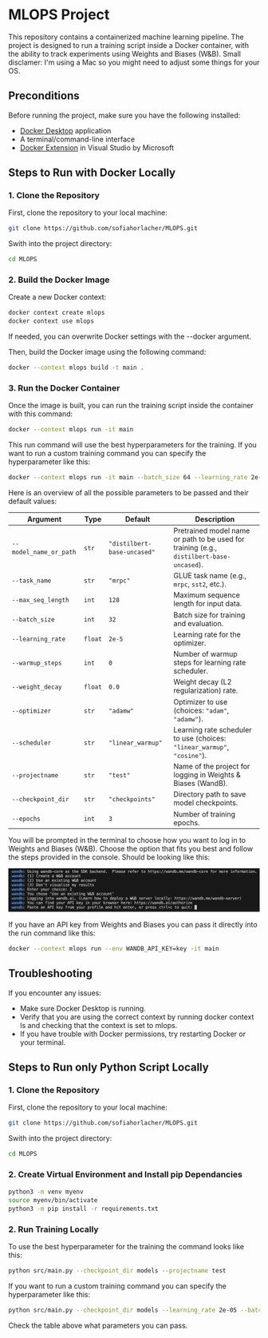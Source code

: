 # MLOPS Project

This repository contains a containerized machine learning pipeline. The project is designed to run a training script inside a Docker container, with the ability to track experiments using Weights and Biases (W&B).
Small disclamer: I'm using a Mac so you might need to adjust some things for your OS.

## Preconditions

Before running the project, make sure you have the following installed:

- [Docker Desktop](https://www.docker.com/products/docker-desktop) application
- A terminal/command-line interface
- [Docker Extension](https://marketplace.visualstudio.com/items?itemName=ms-azuretools.vscode-docker) in Visual Studio by Microsoft

## Steps to Run with Docker Locally

### 1. Clone the Repository

First, clone the repository to your local machine:

```bash
git clone https://github.com/sofiahorlacher/MLOPS.git
```

Swith into the project directory:
```bash
cd MLOPS
```

### 2. Build the Docker Image
Create a new Docker context:
```bash
docker context create mlops
docker context use mlops
```
If needed, you can overwrite Docker settings with the --docker argument. 

Then, build the Docker image using the following command:
```bash
docker --context mlops build -t main .
```

### 3. Run the Docker Container
Once the image is built, you can run the training script inside the container with this command:
```bash
docker --context mlops run -it main
```
This run command will use the best hyperparameters for the training. If you want to  run a custom training command you can specify the hyperparameter like this:

```bash
docker --context mlops run -it main --batch_size 64 --learning_rate 2e-04
```

Here is an overview of all the possible parameters to be passed and their default values:

| Argument           | Type    | Default                  | Description                                                                                     |
|--------------------|---------|--------------------------|-------------------------------------------------------------------------------------------------|
| `--model_name_or_path` | `str`   | `"distilbert-base-uncased"` | Pretrained model name or path to be used for training (e.g., `distilbert-base-uncased`).       |
| `--task_name`      | `str`   | `"mrpc"`                 | GLUE task name (e.g., `mrpc`, `sst2`, etc.).                                                   |
| `--max_seq_length` | `int`   | `128`                    | Maximum sequence length for input data.                                                         |
| `--batch_size`     | `int`   | `32`                     | Batch size for training and evaluation.                                                         |
| `--learning_rate`  | `float` | `2e-5`                   | Learning rate for the optimizer.                                                                |
| `--warmup_steps`   | `int`   | `0`                      | Number of warmup steps for learning rate scheduler.                                             |
| `--weight_decay`   | `float` | `0.0`                    | Weight decay (L2 regularization) rate.                                                          |
| `--optimizer`      | `str`   | `"adamw"`                | Optimizer to use (choices: `"adam"`, `"adamw"`).                                                |
| `--scheduler`      | `str`   | `"linear_warmup"`        | Learning rate scheduler to use (choices: `"linear_warmup"`, `"cosine"`).                        |
| `--projectname`    | `str`   | `"test"`                 | Name of the project for logging in Weights & Biases (WandB).                                    |
| `--checkpoint_dir` | `str`   | `"checkpoints"`          | Directory path to save model checkpoints.                                                       |
| `--epochs`         | `int`   | `3`                      | Number of training epochs.                                                                      |




You will be prompted in the terminal to choose how you want to log in to Weights and Biases (W&B). Choose the option that fits you best and follow the steps provided in the console. Should be looking like this:

![Weights & Biases login](images/wandb.png)

If you have an API key from Weights and Biases you can pass it directly into the run command like this:
```bash
docker --context mlops run --env WANDB_API_KEY=key -it main
```

## Troubleshooting
If you encounter any issues:
- Make sure Docker Desktop is running.
- Verify that you are using the correct context by running docker context ls and checking that the context is set to mlops.
- If you have trouble with Docker permissions, try restarting Docker or your terminal.


## Steps to Run only Python Script Locally

### 1. Clone the Repository

First, clone the repository to your local machine:

```bash
git clone https://github.com/sofiahorlacher/MLOPS.git
```

Swith into the project directory:
```bash
cd MLOPS
```

### 2. Create Virtual Environment and Install pip Dependancies

```bash
python3 -m venv myenv
source myenv/bin/activate
python3 -m pip install -r requirements.txt
```

### 2. Run Training Locally

To use the best hyperparameter for the training the command looks like this:

```bash
python src/main.py --checkpoint_dir models --projectname test 
```
If you want to run a custom training command you can specify the hyperparameter like this:

```bash
python src/main.py --checkpoint_dir models --learning_rate 2e-05 --batch_size 32 --optimizer adam --warmup_steps 200 --scheduler linear_warmup --weight_decay 0.0 --projectname test 
```
Check the table above what parameters you can pass.